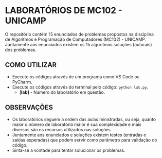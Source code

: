 # LABORATÓRIOS DE MC102 - UNICAMP

O repositório contém 15 enunciados de problemas propostos na disciplina de 
Algoritmos e Programação de Computadores (MC102) - UNICAMP.   
Juntamente aos enunciados existem os 15 algoritmos soluções (autorais) dos problemas.

## COMO UTILIZAR

* Execute os códigos através de um programa como VS Code ou PyCharm.
* Execute os códigos através do terminal pelo código: `python lab.py`.
  * **[lab]** - Número do laboratório em questão.

## OBSERVAÇÕES

* Os laboratórios seguem a ordem das aulas ministradas, ou seja, quanto maior o número de laboratório maior é sua complexidade e mais diversos são os recursos utilizados nas soluções. 
* Juntamente aos enunciados e soluções existem testes (entradas e saídas esperadas) que podem servir como parâmetro para validação do código. 
* Sinta-se a vontade para tentar solucionar os problemas.